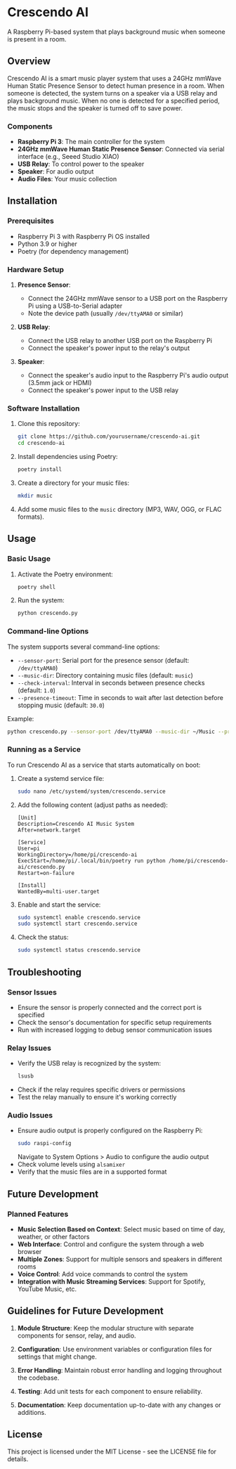 # Crescendo AI

A Raspberry Pi-based system that plays background music when someone is present in a room.

## Overview

Crescendo AI is a smart music player system that uses a 24GHz mmWave Human Static Presence Sensor to detect human presence in a room. When someone is detected, the system turns on a speaker via a USB relay and plays background music. When no one is detected for a specified period, the music stops and the speaker is turned off to save power.

### Components

- **Raspberry Pi 3**: The main controller for the system
- **24GHz mmWave Human Static Presence Sensor**: Connected via serial interface (e.g., Seeed Studio XIAO)
- **USB Relay**: To control power to the speaker
- **Speaker**: For audio output
- **Audio Files**: Your music collection

## Installation

### Prerequisites

- Raspberry Pi 3 with Raspberry Pi OS installed
- Python 3.9 or higher
- Poetry (for dependency management)

### Hardware Setup

1. **Presence Sensor**:
   - Connect the 24GHz mmWave sensor to a USB port on the Raspberry Pi using a USB-to-Serial adapter
   - Note the device path (usually `/dev/ttyAMA0` or similar)

2. **USB Relay**:
   - Connect the USB relay to another USB port on the Raspberry Pi
   - Connect the speaker's power input to the relay's output

3. **Speaker**:
   - Connect the speaker's audio input to the Raspberry Pi's audio output (3.5mm jack or HDMI)
   - Connect the speaker's power input to the USB relay

### Software Installation

1. Clone this repository:
   ```bash
   git clone https://github.com/yourusername/crescendo-ai.git
   cd crescendo-ai
   ```

2. Install dependencies using Poetry:
   ```bash
   poetry install
   ```

3. Create a directory for your music files:
   ```bash
   mkdir music
   ```

4. Add some music files to the `music` directory (MP3, WAV, OGG, or FLAC formats).

## Usage

### Basic Usage

1. Activate the Poetry environment:
   ```bash
   poetry shell
   ```

2. Run the system:
   ```bash
   python crescendo.py
   ```

### Command-line Options

The system supports several command-line options:

- `--sensor-port`: Serial port for the presence sensor (default: `/dev/ttyAMA0`)
- `--music-dir`: Directory containing music files (default: `music`)
- `--check-interval`: Interval in seconds between presence checks (default: `1.0`)
- `--presence-timeout`: Time in seconds to wait after last detection before stopping music (default: `30.0`)

Example:
```bash
python crescendo.py --sensor-port /dev/ttyAMA0 --music-dir ~/Music --presence-timeout 60.0
```

### Running as a Service

To run Crescendo AI as a service that starts automatically on boot:

1. Create a systemd service file:
   ```bash
   sudo nano /etc/systemd/system/crescendo.service
   ```

2. Add the following content (adjust paths as needed):
   ```
   [Unit]
   Description=Crescendo AI Music System
   After=network.target

   [Service]
   User=pi
   WorkingDirectory=/home/pi/crescendo-ai
   ExecStart=/home/pi/.local/bin/poetry run python /home/pi/crescendo-ai/crescendo.py
   Restart=on-failure

   [Install]
   WantedBy=multi-user.target
   ```

3. Enable and start the service:
   ```bash
   sudo systemctl enable crescendo.service
   sudo systemctl start crescendo.service
   ```

4. Check the status:
   ```bash
   sudo systemctl status crescendo.service
   ```

## Troubleshooting

### Sensor Issues

- Ensure the sensor is properly connected and the correct port is specified
- Check the sensor's documentation for specific setup requirements
- Run with increased logging to debug sensor communication issues

### Relay Issues

- Verify the USB relay is recognized by the system:
  ```bash
  lsusb
  ```
- Check if the relay requires specific drivers or permissions
- Test the relay manually to ensure it's working correctly

### Audio Issues

- Ensure audio output is properly configured on the Raspberry Pi:
  ```bash
  sudo raspi-config
  ```
  Navigate to System Options > Audio to configure the audio output
- Check volume levels using `alsamixer`
- Verify that the music files are in a supported format

## Future Development

### Planned Features

- **Music Selection Based on Context**: Select music based on time of day, weather, or other factors
- **Web Interface**: Control and configure the system through a web browser
- **Multiple Zones**: Support for multiple sensors and speakers in different rooms
- **Voice Control**: Add voice commands to control the system
- **Integration with Music Streaming Services**: Support for Spotify, YouTube Music, etc.

## Guidelines for Future Development

1. **Module Structure**: Keep the modular structure with separate components for sensor, relay, and audio.

2. **Configuration**: Use environment variables or configuration files for settings that might change.

3. **Error Handling**: Maintain robust error handling and logging throughout the codebase.

4. **Testing**: Add unit tests for each component to ensure reliability.

5. **Documentation**: Keep documentation up-to-date with any changes or additions.

## License

This project is licensed under the MIT License - see the LICENSE file for details.
